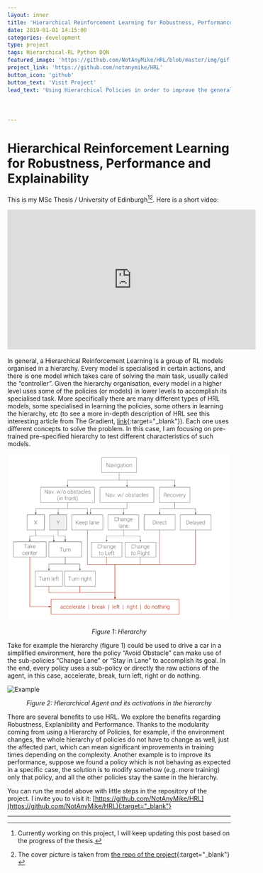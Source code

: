 ```yaml
---
layout: inner
title: 'Hierarchical Reinforcement Learning for Robustness, Performance and Explainability'
date: 2019-01-01 14:15:00
categories: development
type: project
tags: Hierarchical-RL Python DQN
featured_image: 'https://github.com/NotAnyMike/HRL/blob/master/img/gif.gif?raw=true'
project_link: 'https://github.com/notanymike/HRL'
button_icon: 'github'
button_text: 'Visit Project'
lead_text: 'Using Hierarchical Policies in order to improve the general performance of RL models'



---
```


# Hierarchical Reinforcement Learning for Robustness, Performance and Explainability

This is my MSc Thesis / University of Edinburgh[^1][^2]. Here is a short video:

<iframe width="560" height="315" src="https://www.youtube.com/embed/FVJkvy9j-2g" frameborder="0" allow="accelerometer; autoplay; encrypted-media; gyroscope; picture-in-picture" allowfullscreen></iframe>

In general, a Hierarchical Reinforcement Learning is a group of RL models organised in a hierarchy. Every model is specialised in certain actions, and there is one model which takes care of solving the main task, usually called the “controller”. Given the hierarchy organisation, every model in a higher level uses some of the policies (or models) in lower levels to accomplish its specialised task. More specifically there are many different types of HRL models, some specialised in learning the policies, some others in learning the hierarchy, etc (to see a more in-depth description of HRL see this interesting article from The Gradient, [link](https://thegradient.pub/the-promise-of-hierarchical-reinforcement-learning){:target="_blank"}). Each one uses different concepts to solve the problem. In this case, I am focusing on pre-trained pre-specified hierarchy to test different characteristics of such models. 

![Hierarchy](/img/posts/HRL/Hierarchy.png)*<center>Figure 1: Hierarchy</center>*

Take for example the hierarchy (figure 1) could be used to drive a car in a simplified environment, here the policy “Avoid Obstacle” can make use of the sub-policies “Change Lane” or “Stay in Lane” to accomplish its goal. In the end, every policy uses a sub-policy or directly the raw actions of the agent, in this case, accelerate, break, turn left, right or do nothing.

![Example](https://github.com/NotAnyMike/HRL/blob/master/img/gif.gif?raw=true)*<center>Figure 2: HIerarchical Agent and its activations in the hierarchy</center>*

There are several benefits to use HRL. We explore the benefits regarding Robustness, Explanibility and Performance. Thanks to the modularity coming from using a Hierarchy of Policies, for example, if the environment changes, the whole hierarchy of policies do not have to change as well, just the affected part, which can mean significant improvements in training times depending on the complexity. Another example is to improve its performance, suppose we found a policy which is not behaving as expected in a specific case, the solution is to modify somehow (e.g. more training) only that policy, and all the other policies stay the same in the hierarchy.

You can run the model above with little steps in the repository of the project. I invite you to visit it: [https://github.com/NotAnyMike/HRL](https://github.com/NotAnyMike/HRL){:target="_blank"}

------

[^1]: Currently working on this project, I will keep updating this post based on the progress of the thesis.
[^2]: The cover picture is taken from [the repo of the project](<https://arxiv.org/pdf/1710.09767.pdf>){:target="_blank"}
